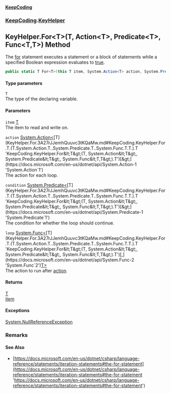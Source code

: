 #### [KeepCoding](index.md 'index')
### [KeepCoding](KeepCoding.md 'KeepCoding').[KeyHelper](KeyHelper.md 'KeepCoding.KeyHelper')
## KeyHelper.For&lt;T&gt;(T, Action&lt;T&gt;, Predicate&lt;T&gt;, Func&lt;T,T&gt;) Method
The [for](https://docs.microsoft.com/en-us/dotnet/csharp/language-reference/keywords/for 'https://docs.microsoft.com/en-us/dotnet/csharp/language-reference/keywords/for') statement executes a statement or a block of statements while a specified Boolean expression evaluates to [true](https://docs.microsoft.com/en-us/dotnet/csharp/language-reference/builtin-types/bool 'https://docs.microsoft.com/en-us/dotnet/csharp/language-reference/builtin-types/bool').  
```csharp
public static T For<T>(this T item, System.Action<T> action, System.Predicate<T> condition=null, System.Func<T,T> loop=null);
```
#### Type parameters
<a name='KeepCoding.KeyHelper.For.T.(T.System.Action.T..System.Predicate.T..System.Func.T.T.).T'></a>
`T`  
The type of the declaring variable.
  
#### Parameters
<a name='KeepCoding.KeyHelper.For.T.(T.System.Action.T..System.Predicate.T..System.Func.T.T.).item'></a>
`item` [T](KeyHelper.For.3A27rJJemhQuuvc3tKQaMw.md#KeepCoding.KeyHelper.For.T.(T.System.Action.T..System.Predicate.T..System.Func.T.T.).T 'KeepCoding.KeyHelper.For&lt;T&gt;(T, System.Action&lt;T&gt;, System.Predicate&lt;T&gt;, System.Func&lt;T,T&gt;).T')  
The item to read and write on.
  
<a name='KeepCoding.KeyHelper.For.T.(T.System.Action.T..System.Predicate.T..System.Func.T.T.).action'></a>
`action` [System.Action&lt;](https://docs.microsoft.com/en-us/dotnet/api/System.Action-1 'System.Action`1')[T](KeyHelper.For.3A27rJJemhQuuvc3tKQaMw.md#KeepCoding.KeyHelper.For.T.(T.System.Action.T..System.Predicate.T..System.Func.T.T.).T 'KeepCoding.KeyHelper.For&lt;T&gt;(T, System.Action&lt;T&gt;, System.Predicate&lt;T&gt;, System.Func&lt;T,T&gt;).T')[&gt;](https://docs.microsoft.com/en-us/dotnet/api/System.Action-1 'System.Action`1')  
The action for each loop.
  
<a name='KeepCoding.KeyHelper.For.T.(T.System.Action.T..System.Predicate.T..System.Func.T.T.).condition'></a>
`condition` [System.Predicate&lt;](https://docs.microsoft.com/en-us/dotnet/api/System.Predicate-1 'System.Predicate`1')[T](KeyHelper.For.3A27rJJemhQuuvc3tKQaMw.md#KeepCoding.KeyHelper.For.T.(T.System.Action.T..System.Predicate.T..System.Func.T.T.).T 'KeepCoding.KeyHelper.For&lt;T&gt;(T, System.Action&lt;T&gt;, System.Predicate&lt;T&gt;, System.Func&lt;T,T&gt;).T')[&gt;](https://docs.microsoft.com/en-us/dotnet/api/System.Predicate-1 'System.Predicate`1')  
The condition for whether the loop should continue.
  
<a name='KeepCoding.KeyHelper.For.T.(T.System.Action.T..System.Predicate.T..System.Func.T.T.).loop'></a>
`loop` [System.Func&lt;](https://docs.microsoft.com/en-us/dotnet/api/System.Func-2 'System.Func`2')[T](KeyHelper.For.3A27rJJemhQuuvc3tKQaMw.md#KeepCoding.KeyHelper.For.T.(T.System.Action.T..System.Predicate.T..System.Func.T.T.).T 'KeepCoding.KeyHelper.For&lt;T&gt;(T, System.Action&lt;T&gt;, System.Predicate&lt;T&gt;, System.Func&lt;T,T&gt;).T')[,](https://docs.microsoft.com/en-us/dotnet/api/System.Func-2 'System.Func`2')[T](KeyHelper.For.3A27rJJemhQuuvc3tKQaMw.md#KeepCoding.KeyHelper.For.T.(T.System.Action.T..System.Predicate.T..System.Func.T.T.).T 'KeepCoding.KeyHelper.For&lt;T&gt;(T, System.Action&lt;T&gt;, System.Predicate&lt;T&gt;, System.Func&lt;T,T&gt;).T')[&gt;](https://docs.microsoft.com/en-us/dotnet/api/System.Func-2 'System.Func`2')  
The action to run after [action](KeyHelper.For.3A27rJJemhQuuvc3tKQaMw.md#KeepCoding.KeyHelper.For.T.(T.System.Action.T..System.Predicate.T..System.Func.T.T.).action 'KeepCoding.KeyHelper.For&lt;T&gt;(T, System.Action&lt;T&gt;, System.Predicate&lt;T&gt;, System.Func&lt;T,T&gt;).action').
  
#### Returns
[T](KeyHelper.For.3A27rJJemhQuuvc3tKQaMw.md#KeepCoding.KeyHelper.For.T.(T.System.Action.T..System.Predicate.T..System.Func.T.T.).T 'KeepCoding.KeyHelper.For&lt;T&gt;(T, System.Action&lt;T&gt;, System.Predicate&lt;T&gt;, System.Func&lt;T,T&gt;).T')  
[item](KeyHelper.For.3A27rJJemhQuuvc3tKQaMw.md#KeepCoding.KeyHelper.For.T.(T.System.Action.T..System.Predicate.T..System.Func.T.T.).item 'KeepCoding.KeyHelper.For&lt;T&gt;(T, System.Action&lt;T&gt;, System.Predicate&lt;T&gt;, System.Func&lt;T,T&gt;).item')
#### Exceptions
[System.NullReferenceException](https://docs.microsoft.com/en-us/dotnet/api/System.NullReferenceException 'System.NullReferenceException')  
### Remarks
#### See Also
- [https://docs.microsoft.com/en-us/dotnet/csharp/language-reference/statements/iteration-statements#the-for-statement](https://docs.microsoft.com/en-us/dotnet/csharp/language-reference/statements/iteration-statements#the-for-statement 'https://docs.microsoft.com/en-us/dotnet/csharp/language-reference/statements/iteration-statements#the-for-statement')

